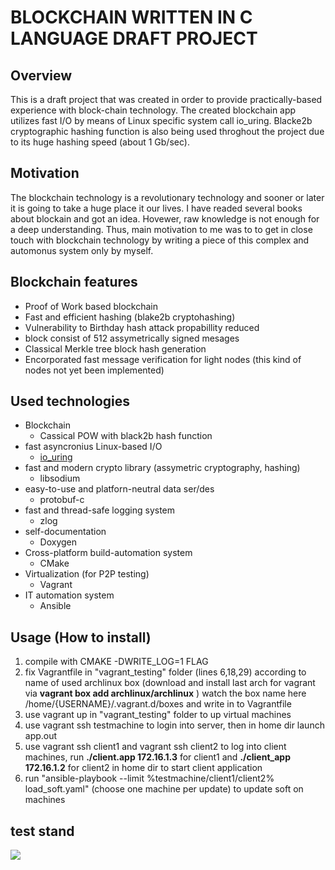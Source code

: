 # BLOCKCHAIN WRITTEN IN C LANGUAGE DRAFT PROJECT

## Overview

This is a draft project that was created in order to provide practically-based experience with 
block-chain technology.
The created blockchain app utilizes fast I/O by means of Linux specific system call io_uring.
Blacke2b cryptographic hashing function is also being used throghout the project due to its huge 
hashing speed (about 1 Gb/sec).


## Motivation
The blockchain technology is a revolutionary technology and sooner or later it is going to take a huge place it our lives.
I have readed several books about blockain and got an idea. Hovewer, raw knowledge is not enough for a deep understanding. 
Thus, main motivation to me was to to get in close touch with blockchain technology by writing a piece of this complex and automonus system only by myself.

## Blockchain features
* Proof of Work based blockchain
* Fast and efficient hashing (blake2b cryptohashing)
* Vulnerability to Birthday hash attack propabillity reduced
* block consist of 512 assymetrically signed mesages
* Classical Merkle tree block hash generation
* Encorporated fast message verification for light nodes (this kind of nodes not yet been implemented)

## Used technologies
* Blockchain
  * Cassical POW with black2b hash function
* fast asyncronius Linux-based I/O
  * [io_uring]( https://unixism.net/loti/index.html )
* fast and modern crypto library (assymetric cryptography, hashing)
  * libsodium
* easy-to-use and platforn-neutral data ser/des
  * protobuf-c
* fast and thread-safe logging system
  * zlog
* self-documentation
  * Doxygen
* Cross-platform build-automation system
  * CMake
* Virtualization (for P2P testing)
  * Vagrant
* IT automation system 
  * Ansible
## Usage (How to install)

1. compile with CMAKE -DWRITE_LOG=1 FLAG
2. fix Vagrantfile in "vagrant_testing" folder (lines 6,18,29) according to name of used archlinux box (download and install last arch for vagrant via **vagrant box add archlinux/archlinux** ) watch the box name here /home/{USERNAME}/.vagrant.d/boxes and write in to Vagrantfile
3. use vagrant up in "vagrant_testing" folder to up virtual machines
4. use vagrant ssh testmachine to login into server, then in home dir launch app.out
5. use vagrant ssh client1 and vagrant ssh client2 to log into client machines, run **./client.app 172.16.1.3** for client1  and **./client_app 172.16.1.2** for client2 in home dir to start client application 
6. run "ansible-playbook --limit %testmachine/client1/client2% load_soft.yaml" (choose one machine per update) to update soft on machines

## test stand
![](https://github.com/Kerosin3/C_blockchain-draft/blob/main_experimental/docs/pictures/blockchain.jpg)


